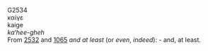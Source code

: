 G2534  
καίγε  
kaige  
*ka‘hee-gheh*  
From [2532](g2532) and [1065](g1065) *and* *at* *least* (or *even*,
*indeed*): - and, at least.  
